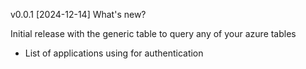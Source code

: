 v0.0.1 [2024-12-14]
What's new?

Initial release with the generic table to query any of your azure tables
  - List of applications using for authentication
